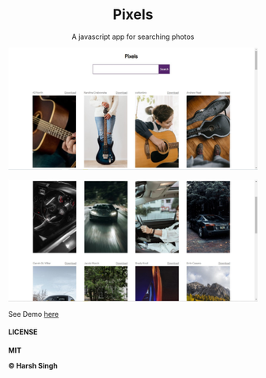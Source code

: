 <h1 align="center">Pixels</h1>
<p align="center">A javascript app for searching photos</p>

<p align="center">
<img src="images/ss1.jpg" alt="ss1" />
&nbsp;
<img src="images/ss2.jpg" alt="ss2" />
</p>

<p>See Demo <a href="https://pixels-hs.netilfy.app">here</a>


<h4>LICENSE<h4>
MIT

<p>&copy; Harsh Singh</p>